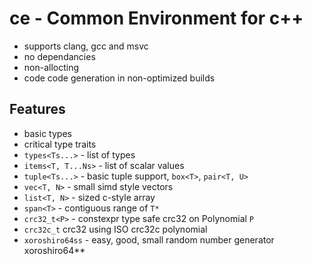 # ce - Common Environment for c++

- supports clang, gcc and msvc
- no dependancies
- non-allocting
- code code generation in non-optimized builds

## Features
- basic types
- critical type traits
- `types<Ts...>` - list of types
- `items<T, T...Ns>` - list of scalar values
- `tuple<Ts...>` - basic tuple support, `box<T>`, `pair<T, U>`
- `vec<T, N>` - small simd style vectors
- `list<T, N>` - sized c-style array
- `span<T>` - contiguous range of `T*`
- `crc32_t<P>` - constexpr type safe crc32 on Polynomial `P`
- `crc32c_t` crc32 using ISO crc32c polynomial
- `xoroshiro64ss` - easy, good, small random number generator xoroshiro64**
